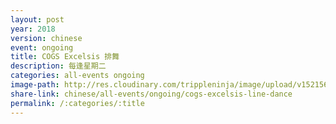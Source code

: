 ```yaml
---
layout: post
year: 2018
version: chinese
event: ongoing
title: COGS Excelsis 排舞
description: 每逢星期二
categories: all-events ongoing
image-path: http://res.cloudinary.com/trippleninja/image/upload/v1521560727/LineDance/Line_Dance.jpg
share-link: chinese/all-events/ongoing/cogs-excelsis-line-dance
permalink: /:categories/:title
---
```

